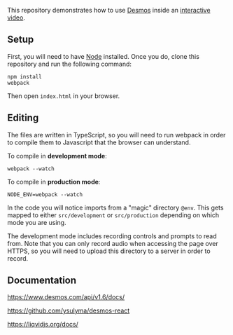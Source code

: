 This repository demonstrates how to use [Desmos](https://www.desmos.com/api/v1.6/docs/) inside an [interactive video](https://liqvidjs.org/).

## Setup

First, you will need to have [Node](https://nodejs.org/en/) installed. Once you do, clone this repository and run the following command:

```
npm install
webpack
```

Then open `index.html` in your browser.

## Editing

The files are written in TypeScript, so you will need to run webpack in order to compile them to Javascript that the browser can understand.

To compile in **development mode**:

```
webpack --watch
```

To compile in **production mode**:

```
NODE_ENV=webpack --watch
```

In the code you will notice imports from a "magic" directory `@env`. This gets mapped to either `src/development` or `src/production` depending on which mode you are using.

The development mode includes recording controls and prompts to read from. Note that you can only record audio when accessing the page over HTTPS, so you will need to upload this directory to a server in order to record.

## Documentation

https://www.desmos.com/api/v1.6/docs/

https://github.com/ysulyma/desmos-react

https://liqvidjs.org/docs/
